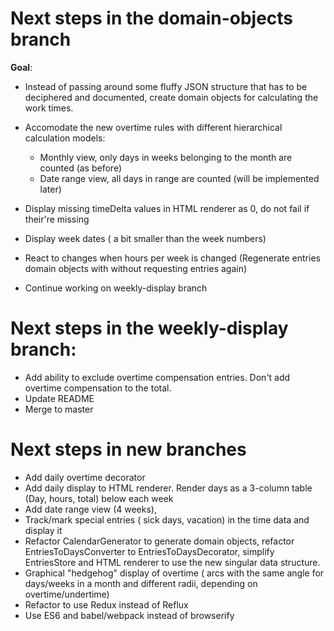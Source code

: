 # Next steps in the domain-objects branch

**Goal**: 
- Instead of passing around some fluffy JSON structure that has to be deciphered and documented, create domain objects for calculating the work times.
- Accomodate the new overtime rules with different hierarchical calculation models:
  - Monthly view, only days in weeks belonging to the month are counted (as before)
  - Date range view, all days in range are counted (will be implemented later)

- Display missing timeDelta values in HTML renderer as 0, do not fail if their're missing
- Display week dates ( a bit smaller than the week numbers)
- React to changes when hours per week is changed (Regenerate entries domain objects with without requesting entries again)
- Continue working on weekly-display branch

# Next steps in the weekly-display branch:
- Add ability to exclude overtime compensation entries. Don't add overtime compensation to the total.
- Update README
- Merge to master

# Next steps in new branches
- Add daily overtime decorator
- Add daily display to HTML renderer. Render days as a 3-column table (Day, hours, total) below each week
- Add date range view (4 weeks),
- Track/mark special entries ( sick days, vacation) in the time data and display it
- Refactor CalendarGenerator to generate domain objects, refactor EntriesToDaysConverter to EntriesToDaysDecorator, simplify EntriesStore and HTML renderer to use the new singular data structure.
- Graphical "hedgehog" display of overtime ( arcs with the same angle for days/weeks in a month and different radii, depending on overtime/undertime)
- Refactor to use Redux instead of Reflux
- Use ES6 and babel/webpack instead of browserify
